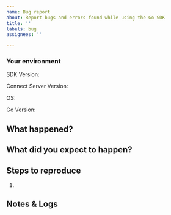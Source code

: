 ```yaml
---
name: Bug report
about: Report bugs and errors found while using the Go SDK
title: ''
labels: bug
assignees: ''

---
```


### Your environment

<!-- Version of the SDK when the error occurred -->
SDK Version:

<!-- What version of the Connect server are you running?
You can get this information from the Integrations section in 1Password
https://start.1password.com/integrations/active
-->
Connect Server Version:

<!-- What OS are you running the code on? -->
OS:

<!-- What version of Go are you using? -->
Go Version:

## What happened?
<!-- Describe the bug or error -->

## What did you expect to happen?
<!-- Describe what should have happened -->

## Steps to reproduce
1. <!-- Describe Steps to reproduce the issue -->


## Notes & Logs
<!-- Paste any logs here that may help with debugging.
Remember to remove any sensitive information before sharing! -->
